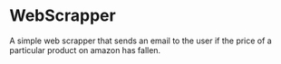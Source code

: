 # WebScrapper
A simple web scrapper that sends an email to the user if the price of a particular product on amazon has fallen.

